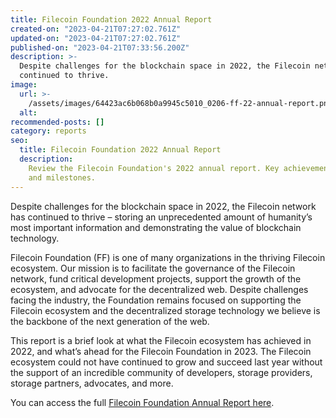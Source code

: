 ```yaml
---
title: Filecoin Foundation 2022 Annual Report
created-on: "2023-04-21T07:27:02.761Z"
updated-on: "2023-04-21T07:27:02.761Z"
published-on: "2023-04-21T07:33:56.200Z"
description: >-
  Despite challenges for the blockchain space in 2022, the Filecoin network has
  continued to thrive.
image:
  url: >-
    /assets/images/64423ac6b068b0a9945c5010_0206-ff-22-annual-report.png
  alt:
recommended-posts: []
category: reports
seo:
  title: Filecoin Foundation 2022 Annual Report
  description:
    Review the Filecoin Foundation's 2022 annual report. Key achievements
    and milestones.
---
```


Despite challenges for the blockchain space in 2022, the Filecoin network has continued to thrive – storing an unprecedented amount of humanity’s most important information and demonstrating the value of blockchain technology.

Filecoin Foundation (FF) is one of many organizations in the thriving Filecoin ecosystem. Our mission is to facilitate the governance of the Filecoin network, fund critical development projects, support the growth of the ecosystem, and advocate for the decentralized web. Despite challenges facing the industry, the Foundation remains focused on supporting the Filecoin ecosystem and the decentralized storage technology we believe is the backbone of the next generation of the web.

This report is a brief look at what the Filecoin ecosystem has achieved in 2022, and what’s ahead for the Filecoin Foundation in 2023. The Filecoin ecosystem could not have continued to grow and succeed last year without the support of an incredible community of developers, storage providers, storage partners, advocates, and more.

You can access the full [Filecoin Foundation Annual Report here](https://fil-foundation.on.fleek.co/hosting/FF-2022-Annual-Report.pdf).
